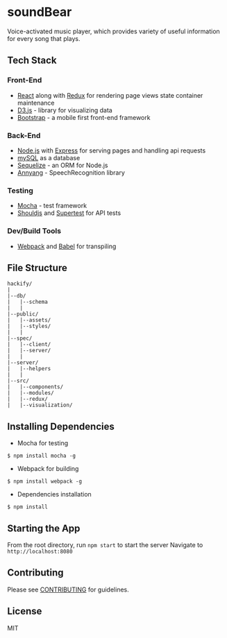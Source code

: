 # soundBear

Voice-activated music player, which provides variety of useful information for every song that plays.

## Tech Stack

### Front-End
* [React](https://facebook.github.io/react/) along with [Redux](https://github.com/reactjs/redux) for rendering page views state container maintenance
* [D3.js](https://d3js.org/) - library for visualizing data
* [Bootstrap](http://getbootstrap.com/) - a mobile first front-end framework

### Back-End
* [Node.js](https://nodejs.org/en/) with [Express](http://expressjs.com/) for serving pages and handling api requests
* [mySQL](https://www.mysql.com/) as a database
* [Sequelize](http://sequelizejs.com/) - an ORM for Node.js
* [Annyang](https://talater.com/) - SpeechRecognition library

### Testing
* [Mocha](https://mochajs.org/) - test framework
* [Shouldjs](https://shouldjs.github.io/) and [Supertest](https://github.com/visionmedia/supertest) for API tests

### Dev/Build Tools
* [Webpack](https://webpack.github.io/) and [Babel](https://babeljs.io/) for transpiling

## File Structure
    hackify/
    |
    |--db/
    |   |--schema
    |   |
    |--public/
    |   |--assets/
    |   |--styles/
    |   |
    |--spec/
    |   |--client/
    |   |--server/
    |   |
    |--server/
    |   |--helpers
    |   |
    |--src/
    |   |--components/
    |   |--modules/
    |   |--redux/
    |   |--visualization/

## Installing Dependencies

- Mocha for testing

```
$ npm install mocha -g
```

- Webpack for building

```
$ npm install webpack -g
```

- Dependencies installation

```
$ npm install
```

## Starting the App

From the root directory, run ```npm start``` to start the server
Navigate to ```http://localhost:8080```

## Contributing

Please see [CONTRIBUTING](CONTRIBUTING.md) for guidelines.

## License 

MIT
